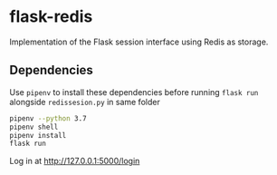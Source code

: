 # flask-redis

Implementation of the Flask session interface using Redis as storage.

## Dependencies

Use `pipenv` to install these dependencies before running `flask run` alongside `redissesion.py` in same folder

```sh
pipenv --python 3.7
pipenv shell
pipenv install
flask run
```

Log in at <http://127.0.0.1:5000/login>
